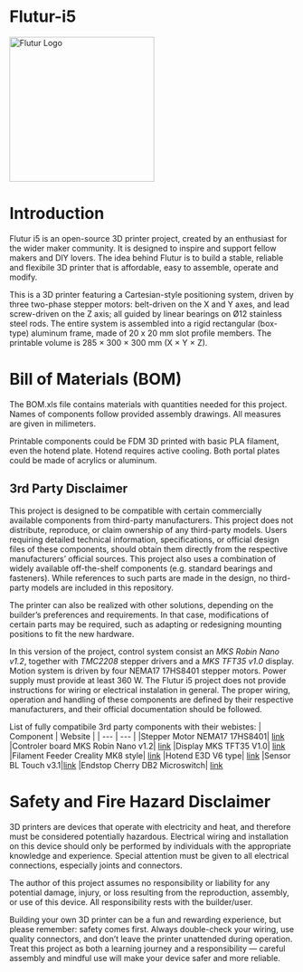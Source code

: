 # Flutur-i5
<img width="256" height="256" alt="Flutur Logo" src="https://github.com/user-attachments/assets/45e0d66c-028f-4446-940a-345052aa8843" />



# Introduction
Flutur i5 is an open-source 3D printer project, created by an enthusiast for the wider maker community. It is designed to inspire and support fellow makers and DIY lovers. The idea behind Flutur is to build a stable, reliable and flexibile 3D printer that is affordable, easy to assemble, operate and modify.


This is a 3D printer featuring a Cartesian-style positioning system, driven by three two-phase stepper motors: belt-driven on the X and Y axes, and lead screw-driven on the Z axis; all guided by linear bearings on Ø12 stainless steel rods. The entire system is assembled into a rigid rectangular (box-type) aluminum frame, made of 20 x 20 mm slot profile members. The printable volume is 285 × 300 × 300 mm (X × Y × Z).


# Bill of Materials (BOM)
The BOM.xls file contains materials with quantities needed for this project. Names of components follow provided assembly drawings. All measures are given in milimeters. 

Printable components could be FDM 3D printed with basic PLA filament, even the hotend plate. Hotend requires active cooling. Both portal plates could be made of acrylics or aluminum.


## 3rd Party Disclaimer

This project is designed to be compatible with certain commercially available components from third-party manufacturers. This project does not distribute, reproduce, or claim ownership of any third-party models. Users requiring detailed technical information, specifications, or official design files of these components, should obtain them directly from the respective manufacturers’ official sources. This project also uses a combination of widely available off-the-shelf components (e.g. standard bearings and fasteners). While references to such parts are made in the design, no third-party models are included in this repository.

The printer can also be realized with other solutions, depending on the builder’s preferences and requirements. In that case, modifications of certain parts may be required, such as adapting or redesigning mounting positions to fit the new hardware.

In this version of the project, control system consist an _MKS Robin Nano v1.2_, together with _TMC2208_ stepper drivers and a _MKS TFT35 v1.0_ display. Motion system is driven by four NEMA17 17HS8401 stepper motors. Power supply must provide at least 360 W. The Flutur i5 project does not provide instructions for wiring or electrical instalation in general. The proper wiring, operation and handling of these components are defined by their respective manufacturers, and their official documentation should be followed.

List of fully compatibile 3rd party components with their webistes:
| Component | Website |
| --- | --- |
|Stepper Motor NEMA17 17HS8401|	[link](https://www.hanpose.com/product-17hs8401-18a--52ncm-18-degree--linear--motor-12v-electric-toys-and-appliances-for-3d-printer-nema-17-stepper-motor)
|Controler board MKS Robin Nano v1.2|	[link](https://makerbase3d.com/product/mks-robin-nano-v1-2/)
|Display MKS TFT35 V1.0|	[link](https://makerbase3d.com/product/mks-robin-nano-v1-2/)
|Filament Feeder Creality MK8 style|	[link](https://www.crealityofficial.co.uk/products/full-metal-extruder-with-capricorn-tubing)
|Hotend E3D V6 type|	[link](https://e3d-online.com/products/v6-all-metal-hotend?_pos=5&_sid=d5b714545&_ss=r&variant=40923457486907)
|Sensor BL Touch v3.1|[link](https://www.antclabs.com/bltouch)
|Endstop Cherry DB2 Microswitch|	[link](https://platinum-international.store/platinum-international/switches/position-switches/cherry-db2-subminiature-switch/?v=3a2d7564baee)


# Safety and Fire Hazard Disclaimer

3D printers are devices that operate with electricity and heat, and therefore must be considered potentially hazardous. Electrical wiring and installation on this device should only be performed by individuals with the appropriate knowledge and experience. Special attention must be given to all electrical connections, especially joints and connectors.

The author of this project assumes no responsibility or liability for any potential damage, injury, or loss resulting from the reproduction, assembly, or use of this device. All responsibility rests with the builder/user.

Building your own 3D printer can be a fun and rewarding experience, but please remember: safety comes first. Always double-check your wiring, use quality connectors, and don’t leave the printer unattended during operation. Treat this project as both a learning journey and a responsibility — careful assembly and mindful use will make your device safer and more reliable.

